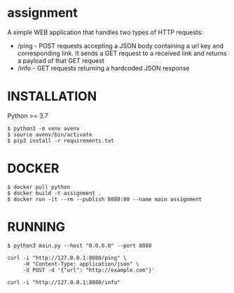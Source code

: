 # assignment
A simple WEB application that handles two types of HTTP requests:
  * /ping - POST requests accepting a JSON body containing a url key and corresponding link. It sends a GET request to a received link and returns a payload of that GET request
  * /info - GET requests returning a hardcoded JSON response

INSTALLATION
============
Python >= 3.7
```
$ python3 -m venv avenv
$ source avenv/bin/activate
$ pip3 install -r requirements.txt
```

DOCKER
======

```
$ docker pull python
$ docker build -t assignment .
$ docker run -it --rm --publish 8080:80 --name main assignment
```

RUNNING
=======
```
$ python3 main.py --host "0.0.0.0" --port 8080
```

```
curl -i "http://127.0.0.1:8080/ping" \
     -H "Content-Type: application/json" \
     -X POST -d '{"url": "http://example.com"}'
```

```
curl -i "http://127.0.0.1:8080/info"
```
